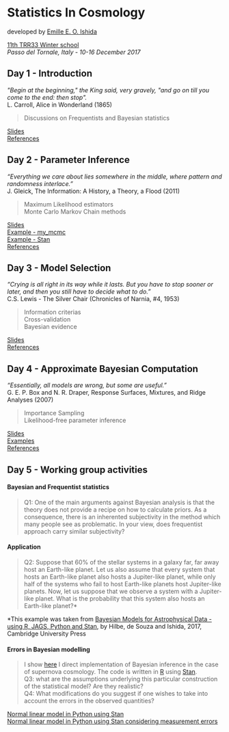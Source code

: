 # Statistics In Cosmology  
developed by [Emille E. O. Ishida](www.emilleishida.com)

[11th TRR33 Winter school](http://darkuniverse.uni-hd.de/view/Main/WinterSchool17)  
*Passo del Tornale, Italy - 10-16 December 2017*



## Day 1 - Introduction

*"Begin at the beginning," the King said, very gravely, "and go on till you come to the end: then stop".*  
L. Carroll, Alice in Wonderland (1865)

> Discussions on Frequentists and Bayesian statistics  
    
[Slides](https://github.com/emilleishida/StatisticsInCosmology/tree/master/I_Frequentist_vs_Bayesian/StatisticsInCosmology_day1.pdf)  
[References](https://github.com/emilleishida/StatisticsInCosmology/tree/master/I_Frequentist_vs_Bayesian/references)  

## Day 2 - Parameter Inference  

*“Everything we care about lies somewhere in the middle, where pattern and randomness interlace.”*  
J. Gleick, The Information: A History, a Theory, a Flood (2011)  

> Maximum Likelihood estimators  
> Monte Carlo Markov Chain methods  

[Slides](https://github.com/emilleishida/StatisticsInCosmology/tree/master/II_Parameter_Inference/StatisticsInCosmology_day2.pdf)  
[Example - my_mcmc](https://github.com/emilleishida/StatisticsInCosmology/tree/master/II_Parameter_Inference/my_first_MCMC.py)  
[Example - Stan](https://github.com/astrobayes/BMAD/blob/master/chapter_4/code_4.3.py)  
[References](https://github.com/emilleishida/StatisticsInCosmology/tree/master/II_Parameter_Inference/references)


## Day 3 - Model Selection

*“Crying is all right in its way while it lasts. But you have to stop sooner or later, and then you still have to decide what to do.”*  
C.S. Lewis - The Silver Chair (Chronicles of Narnia, #4, 1953)

> Information criterias  
> Cross-validation  
> Bayesian evidence  
 
[Slides](https://github.com/emilleishida/StatisticsInCosmology/tree/master/III_Model_Selection/StatisticsInCosmology_day3.pdf)  
[References](https://github.com/emilleishida/StatisticsInCosmology/tree/master/III_Model_Selection)

## Day 4 - Approximate Bayesian Computation

*“Essentially, all models are wrong, but some are useful.”*  
 G. E. P. Box and N. R. Draper, Response Surfaces, Mixtures, and Ridge Analyses (2007)

> Importance Sampling  
> Likelihood-free parameter inference  
 
[Slides](https://github.com/emilleishida/StatisticsInCosmology/tree/master/IV_ABC/StatisticsInCosmology_day4.pdf)  
[Examples](https://github.com/emilleishida/StatisticsInCosmology/tree/master/IV_ABC)  
[References](https://github.com/emilleishida/StatisticsInCosmology/tree/master/IV_ABC/references)


## Day 5 - Working group activities

#### Bayesian and Frequentist statistics
     
> Q1: One of the main arguments against Bayesian analysis is that the theory does not provide a recipe on how to calculate priors. As a consequence, there is an inherented subjectivity in the method which many people see as problematic. In your view, does frequentist approach carry similar subjectivity?

#### Application

> Q2: Suppose that 60% of the stellar systems in a galaxy far,  far away host an Earth-like planet. Let us also assume that every system that hosts an Earth-like planet also hosts a Jupiter-like planet, while only half of the systems who fail to host Earth-like planets host Jupiter-like planets. Now, let us suppose that we observe a system with a Jupiter-like planet. What is the probability that this system also hosts an Earth-like planet?*   

*This example was taken from [Bayesian Models for Astrophysical Data - using R, JAGS, Python and Stan](www.bayesianmodelsforastrophysicaldata.com), by Hilbe, de Souza and Ishida, 2017, Cambridge University Press  

#### Errors in Bayesian modelling

> I show [here](https://github.com/emilleishida/StatisticsInCosmology/blob/master/sncosmology.R) I direct implementation of Bayesian inference in the case of supernova cosmology. The code is written in [R](https://www.r-project.org/) using [Stan](http://mc-stan.org/).  
> Q3: what are the assumptions underlying this particular construction of the statistical model? Are they realistic?  
> Q4: What modifications do you suggest if one wishes to take into account the errors in the observed quantities?  

[Normal linear model in Python using Stan](https://github.com/astrobayes/BMAD/blob/master/chapter_4/code_4.3.py)  
[Normal linear model in Python using Stan considering measurement errors](https://github.com/astrobayes/BMAD/blob/master/chapter_4/code_4.11.py)


